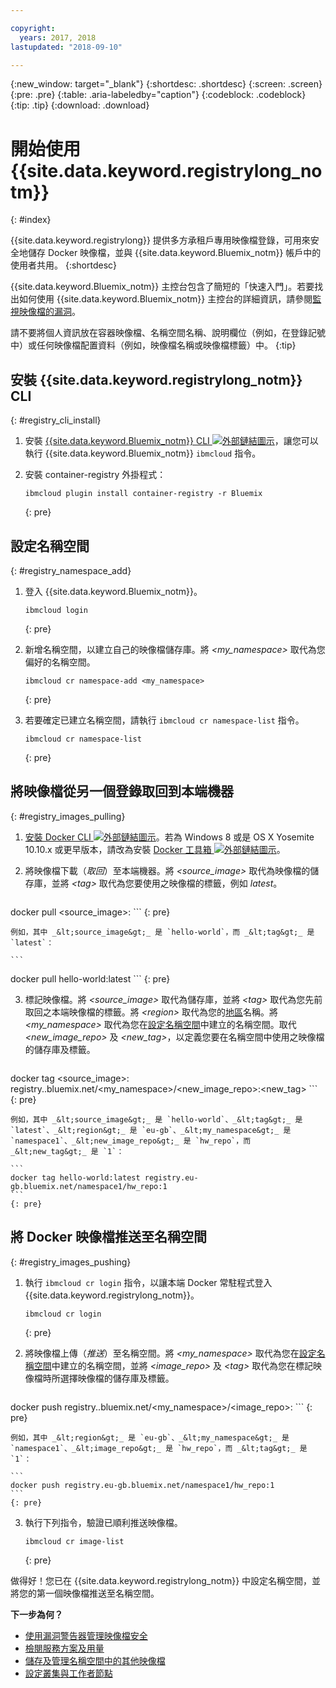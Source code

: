 ```yaml
---

copyright:
  years: 2017, 2018
lastupdated: "2018-09-10"

---
```


{:new_window: target="_blank"}
{:shortdesc: .shortdesc}
{:screen: .screen}
{:pre: .pre}
{:table: .aria-labeledby="caption"}
{:codeblock: .codeblock}
{:tip: .tip}
{:download: .download}



# 開始使用 {{site.data.keyword.registrylong_notm}}
{: #index}

{{site.data.keyword.registrylong}} 提供多方承租戶專用映像檔登錄，可用來安全地儲存 Docker 映像檔，並與 {{site.data.keyword.Bluemix_notm}} 帳戶中的使用者共用。
{:shortdesc}

{{site.data.keyword.Bluemix_notm}} 主控台包含了簡短的「快速入門」。若要找出如何使用 {{site.data.keyword.Bluemix_notm}} 主控台的詳細資訊，請參閱[監視映像檔的漏洞](registry_ui.html)。

請不要將個人資訊放在容器映像檔、名稱空間名稱、說明欄位（例如，在登錄記號中）或任何映像檔配置資料（例如，映像檔名稱或映像檔標籤）中。
{:tip}



## 安裝 {{site.data.keyword.registrylong_notm}} CLI
{: #registry_cli_install}

1.  安裝 [{{site.data.keyword.Bluemix_notm}} CLI ![外部鏈結圖示](../../icons/launch-glyph.svg "外部鏈結圖示")](http://clis.ng.bluemix.net/ui/home.html)，讓您可以執行 {{site.data.keyword.Bluemix_notm}} `ibmcloud` 指令。
2.  安裝 container-registry 外掛程式：

    ```
    ibmcloud plugin install container-registry -r Bluemix
    ```
    {: pre}


## 設定名稱空間
{: #registry_namespace_add}

1.  登入 {{site.data.keyword.Bluemix_notm}}。

    ```
    ibmcloud login
    ```
    {: pre}

2.  新增名稱空間，以建立自己的映像檔儲存庫。將 _&lt;my_namespace&gt;_ 取代為您偏好的名稱空間。

    ```
    ibmcloud cr namespace-add <my_namespace>
    ```
    {: pre}

3.  若要確定已建立名稱空間，請執行 `ibmcloud cr namespace-list` 指令。

    ```
    ibmcloud cr namespace-list
    ```
    {: pre}




## 將映像檔從另一個登錄取回到本端機器
{: #registry_images_pulling}

1.  [安裝 Docker CLI ![外部鏈結圖示](../../icons/launch-glyph.svg "外部鏈結圖示")](https://www.docker.com/community-edition#/download)。若為 Windows 8 或是 OS X Yosemite 10.10.x 或更早版本，請改為安裝 [Docker 工具箱 ![外部鏈結圖示](../../icons/launch-glyph.svg "外部鏈結圖示")](https://docs.docker.com/toolbox/)。

2.  將映像檔下載（_取回_）至本端機器。將 _&lt;source_image&gt;_ 取代為映像檔的儲存庫，並將 _&lt;tag&gt;_ 取代為您要使用之映像檔的標籤，例如 _latest_。

    ```
docker pull <source_image>:<tag>
    ```
    {: pre}

    例如，其中 _&lt;source_image&gt;_ 是 `hello-world`，而 _&lt;tag&gt;_ 是 `latest`：

    ```
docker pull hello-world:latest
    ```
    {: pre}

3.  標記映像檔。將 _&lt;source_image&gt;_ 取代為儲存庫，並將 _&lt;tag&gt;_ 取代為您先前取回之本端映像檔的標籤。將 _&lt;region&gt;_ 取代為您的[地區](registry_overview.html#registry_regions)名稱。將 _&lt;my_namespace&gt;_ 取代為您在[設定名稱空間](index.html#registry_namespace_add)中建立的名稱空間。取代 _&lt;new_image_repo&gt;_ 及 _&lt;new_tag&gt;_，以定義您要在名稱空間中使用之映像檔的儲存庫及標籤。

    ```
docker tag <source_image>:<tag> registry.<region>.bluemix.net/<my_namespace>/<new_image_repo>:<new_tag>
    ```
    {: pre}

    例如，其中 _&lt;source_image&gt;_ 是 `hello-world`、_&lt;tag&gt;_ 是 `latest`、_&lt;region&gt;_ 是 `eu-gb`、_&lt;my_namespace&gt;_ 是 `namespace1`、_&lt;new_image_repo&gt;_ 是 `hw_repo`，而 _&lt;new_tag&gt;_ 是 `1`：

    ```
    docker tag hello-world:latest registry.eu-gb.bluemix.net/namespace1/hw_repo:1
    ```
    {: pre}



## 將 Docker 映像檔推送至名稱空間
{: #registry_images_pushing}

1.  執行 `ibmcloud cr login` 指令，以讓本端 Docker 常駐程式登入 {{site.data.keyword.registrylong_notm}}。

    ```
    ibmcloud cr login
    ```
    {: pre}

2.  將映像檔上傳（_推送_）至名稱空間。將 _&lt;my_namespace&gt;_ 取代為您在[設定名稱空間](index.html#registry_namespace_add)中建立的名稱空間，並將 _&lt;image_repo&gt;_ 及 _&lt;tag&gt;_ 取代為您在標記映像檔時所選擇映像檔的儲存庫及標籤。

    ```
docker push registry.<region>.bluemix.net/<my_namespace>/<image_repo>:<tag>
    ```
    {: pre}

    例如，其中 _&lt;region&gt;_ 是 `eu-gb`、_&lt;my_namespace&gt;_ 是 `namespace1`、_&lt;image_repo&gt;_ 是 `hw_repo`，而 _&lt;tag&gt;_ 是 `1`：

    ```
    docker push registry.eu-gb.bluemix.net/namespace1/hw_repo:1
    ```
    {: pre}

3.  執行下列指令，驗證已順利推送映像檔。

    ```
    ibmcloud cr image-list
    ```
    {: pre}


做得好！您已在 {{site.data.keyword.registrylong_notm}} 中設定名稱空間，並將您的第一個映像檔推送至名稱空間。


**下一步為何？**

-   [使用漏洞警告器管理映像檔安全](../va/va_index.html)
-   [檢閱服務方案及用量](registry_overview.html#registry_plans)
-   [儲存及管理名稱空間中的其他映像檔](registry_images_.html)
-   [設定叢集與工作者節點](/docs/containers/cs_clusters.html#clusters)


